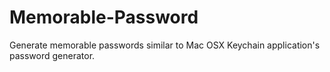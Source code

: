 # Memorable-Password
Generate memorable passwords similar to Mac OSX Keychain application's password generator. 

